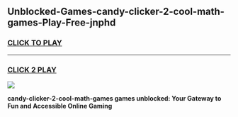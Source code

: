 
## Unblocked-Games-candy-clicker-2-cool-math-games-Play-Free-jnphd
<h3>
<a href="https://premium76.site?title=candy-clicker-2-cool-math-games&ref=10A">CLICK TO PLAY</a></h3>
<hr>

<h3>
<a href="https://premium76.site?title=candy-clicker-2-cool-math-games&ref=10A">CLICK 2 PLAY</a>
  
</h3>

<a href="https://premium76.site?title=candy-clicker-2-cool-math-games&ref=10A"><img src="https://clearcache.store/games.png"></a>


**candy-clicker-2-cool-math-games games unblocked: Your Gateway to Fun and Accessible Online Gaming**
